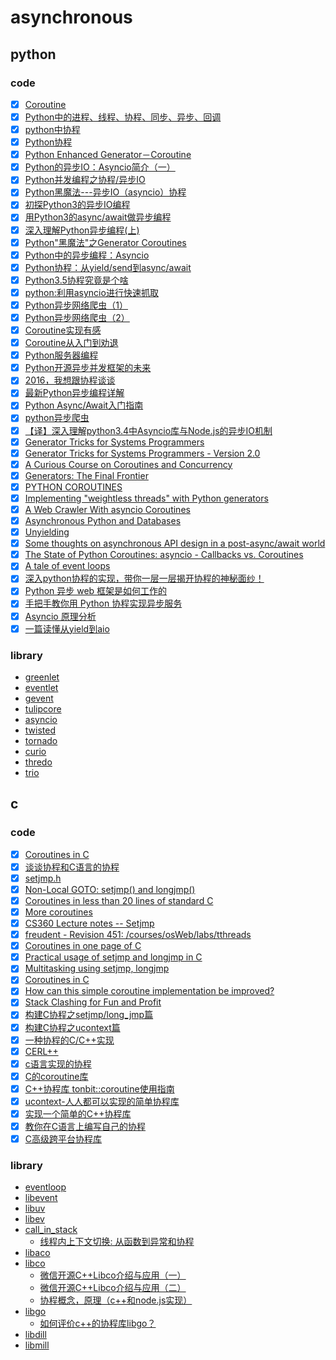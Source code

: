 # asynchronous

## python

### code

- [x] [Coroutine](https://en.wikipedia.org/wiki/Coroutine)
- [x] [Python中的进程、线程、协程、同步、异步、回调](http://python.jobbole.com/81692/)
- [x] [python中协程](http://python.jobbole.com/87156/)
- [x] [Python协程](http://python.jobbole.com/87767/)
- [x] [Python Enhanced Generator－Coroutine](http://python.jobbole.com/88143/)
- [x] [Python的异步IO：Asyncio简介（一）](http://python.jobbole.com/87541/)
- [x] [Python并发编程之协程/异步IO](http://python.jobbole.com/87202/)
- [x] [Python黑魔法---异步IO（asyncio）协程](http://python.jobbole.com/87310/)
- [x] [初探Python3的异步IO编程](http://python.jobbole.com/84025/)
- [x] [用Python3的async/await做异步编程](http://python.jobbole.com/88427/)
- [x] [深入理解Python异步编程(上)](http://python.jobbole.com/88291/)
- [x] [Python"黑魔法"之Generator Coroutines](http://python.jobbole.com/85117/)
- [x] [Python中的异步编程：Asyncio](http://python.jobbole.com/87988/)
- [x] [Python协程：从yield/send到async/await](http://python.jobbole.com/86069/)
- [x] [Python3.5协程究竟是个啥](http://python.jobbole.com/86481/)
- [x] [python:利用asyncio进行快速抓取](http://blog.jobbole.com/63897/)
- [x] [Python异步网络爬虫（1）](http://python.jobbole.com/86727/)
- [x] [Python异步网络爬虫（2）](http://python.jobbole.com/86795/)
- [x] [Coroutine实现有感](https://www.douban.com/note/11552969/)
- [x] [Coroutine从入门到劝退](https://zhuanlan.zhihu.com/p/25513336)
- [x] [Python服务器编程](https://zhuanlan.zhihu.com/p/30056870)
- [x] [Python开源异步并发框架的未来](https://segmentfault.com/a/1190000000471602)
- [x] [2016，我想跟协程谈谈](http://www.jianshu.com/p/9330e6d61f34)
- [x] [最新Python异步编程详解](http://www.jianshu.com/p/b036e6e97c18)
- [x] [Python Async/Await入门指南](https://zhuanlan.zhihu.com/p/27258289)
- [x] [python异步爬虫](http://blog.csdn.net/whuhan2013/article/details/52529477)
- [x] [【译】深入理解python3.4中Asyncio库与Node.js的异步IO机制](http://xidui.github.io/2015/10/29/%E6%B7%B1%E5%85%A5%E7%90%86%E8%A7%A3python3-4-Asyncio%E5%BA%93%E4%B8%8ENode-js%E7%9A%84%E5%BC%82%E6%AD%A5IO%E6%9C%BA%E5%88%B6/)
- [x] [Generator Tricks for Systems Programmers](http://www.dabeaz.com/generators/)
- [x] [Generator Tricks for Systems Programmers - Version 2.0](http://www.dabeaz.com/generators-uk/)
- [x] [A Curious Course on Coroutines and Concurrency](http://www.dabeaz.com/coroutines/)
- [x] [Generators: The Final Frontier](http://www.dabeaz.com/finalgenerator/)
- [x] [PYTHON COROUTINES](https://blog.thumbtack.net/python-coroutines/)
- [x] [Implementing "weightless threads" with Python generators](https://www.ibm.com/developerworks/library/l-pythrd/index.html)
- [x] [A Web Crawler With asyncio Coroutines](http://aosabook.org/en/500L/a-web-crawler-with-asyncio-coroutines.html)
- [x] [Asynchronous Python and Databases](http://techspot.zzzeek.org/2015/02/15/asynchronous-python-and-databases/)
- [x] [Unyielding](https://glyph.twistedmatrix.com/2014/02/unyielding.html)
- [x] [Some thoughts on asynchronous API design in a post-async/await world](https://vorpus.org/blog/some-thoughts-on-asynchronous-api-design-in-a-post-asyncawait-world/)
- [x] [The State of Python Coroutines: asyncio - Callbacks vs. Coroutines](http://www.andy-pearce.com/blog/posts/2016/Jul/the-state-of-python-coroutines-asyncio-callbacks-vs-coroutines/)
- [x] [A tale of event loops](https://github.com/AndreLouisCaron/a-tale-of-event-loops)
- [x] [深入python协程的实现，带你一层一层揭开协程的神秘面纱！](https://zhuanlan.zhihu.com/p/33739573)
- [x] [Python 异步 web 框架是如何工作的](https://zhuanlan.zhihu.com/p/42044997)
- [x] [手把手教你用 Python 协程实现异步服务](https://zhuanlan.zhihu.com/p/44881193)
- [x] [Asyncio 原理分析](https://zhuanlan.zhihu.com/p/28993491)
- [x] [一篇读懂从yield到aio](https://zhuanlan.zhihu.com/p/33564934)

### library

- [greenlet](https://github.com/gaoxinge/bible/tree/master/asynchronous/greenlet)
- [eventlet](https://github.com/gaoxinge/bible/tree/master/asynchronous/eventlet)
- [gevent](https://github.com/gaoxinge/bible/tree/master/asynchronous/gevent)
- [tulipcore](https://github.com/gaoxinge/bible/tree/master/asynchronous/tulipcore)
- [asyncio](https://github.com/gaoxinge/bible/tree/master/asynchronous/asyncio)
- [twisted](https://github.com/gaoxinge/bible/tree/master/asynchronous/twisted)
- [tornado](https://github.com/gaoxinge/bible/tree/master/asynchronous/tornado)
- [curio](https://github.com/gaoxinge/bible/tree/master/asynchronous/curio)
- [thredo](https://github.com/gaoxinge/bible/tree/master/asynchronous/thredo)
- [trio](https://github.com/gaoxinge/bible/tree/master/asynchronous/trio)

## c

### code

- [x] [Coroutines in C](https://www.chiark.greenend.org.uk/~sgtatham/coroutines.html)
- [x] [谈谈协程和C语言的协程](http://www.yeolar.com/note/2013/02/17/coroutines/)
- [x] [setjmp.h](https://en.wikipedia.org/wiki/Setjmp.h)
- [x] [Non-Local GOTO: setjmp() and longjmp()](http://www.csl.mtu.edu/cs4411.ck/www/NOTES/non-local-goto/)
- [x] [Coroutines in less than 20 lines of standard C](https://fanf.livejournal.com/105413.html)
- [x] [More coroutines](https://fanf.livejournal.com/105655.html)
- [x] [CS360 Lecture notes -- Setjmp](http://web.eecs.utk.edu/~plank/plank/classes/cs360/360/notes/Setjmp/lecture.html)
- [x] [freudent - Revision 451: /courses/osWeb/labs/tthreads](http://robust.cs.utep.edu/freudent/courses/osWeb/labs/tthreads/)
- [x] [Coroutines in one page of C](https://www.embeddedrelated.com/showarticle/455.php)
- [x] [Practical usage of setjmp and longjmp in C](https://stackoverflow.com/questions/14685406/practical-usage-of-setjmp-and-longjmp-in-c)
- [x] [Multitasking using setjmp, longjmp](https://stackoverflow.com/questions/2560792/multitasking-using-setjmp-longjmp)
- [x] [Coroutines in C](https://codereview.stackexchange.com/questions/79415/coroutines-in-c)
- [x] [How can this simple coroutine implementation be improved?](https://codereview.stackexchange.com/questions/30214/how-can-this-simple-coroutine-implementation-be-improved)
- [x] [Stack Clashing for Fun and Profit](https://nullprogram.com/blog/2017/06/21/)
- [x] [构建C协程之setjmp/long_jmp篇](https://blog.csdn.net/kobejayandy/article/details/41779821)
- [x] [构建C协程之ucontext篇](https://blog.csdn.net/kobejayandy/article/details/41779837)
- [x] [一种协程的C/C++实现](https://github.com/roxma/cpp_learn/blob/master/cpp/linux_programming/coroutine/README.zh_CN.md)
- [x] [CERL++](https://zhuanlan.zhihu.com/p/19945225)
- [x] [c语言实现的协程](https://www.cnblogs.com/adinosaur/p/5889014.html)
- [x] [C的coroutine库](https://blog.codingnow.com/2012/07/c_coroutine.html)
- [x] [C++协程库 tonbit::coroutine使用指南](https://my.oschina.net/attobit/blog/753962)
- [x] [ucontext-人人都可以实现的简单协程库](https://blog.csdn.net/qq910894904/article/details/41911175)
- [x] [实现一个简单的C++协程库](http://www.cnblogs.com/catch/p/3617962.html)
- [x] [教你在C语言上编写自己的协程](https://segmentfault.com/a/1190000008209051)
- [x] [C高级跨平台协程库](http://www.cnblogs.com/life2refuel/p/5888726.html)

### library

- [eventloop](https://github.com/robbie-cao/note/blob/master/eventloop.md)
- [libevent](https://github.com/libevent/libevent)
- [libuv](https://github.com/libuv/libuv)
- [libev](https://github.com/kindy/libev)
- [call_in_stack](https://github.com/yuanzhubi/call_in_stack/wiki/Welcome-to-call_in_stack)
  - [线程内上下文切换: 从函数到异常和协程](https://zhuanlan.zhihu.com/stack)
- [libaco](https://github.com/hnes/libaco)
- [libco](https://github.com/Tencent/libco)
  - [微信开源C++Libco介绍与应用（一）](https://zhuanlan.zhihu.com/p/51078499)
  - [微信开源C++Libco介绍与应用（二）](https://zhuanlan.zhihu.com/p/51081816)
  - [协程概念，原理（c++和node.js实现）](https://cnodejs.org/topic/58ddd7a303d476b42d34c911)
- [libgo](https://github.com/yyzybb537/libgo)
  - [如何评价c++的协程库libgo？](https://www.zhihu.com/question/51817323)
- [libdill](https://github.com/sustrik/libdill)
- [libmill](https://github.com/sustrik/libmill)